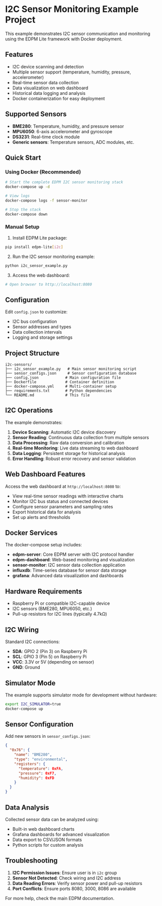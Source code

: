 # I2C Sensor Monitoring Example Project

This example demonstrates I2C sensor communication and monitoring using the EDPM Lite framework with Docker deployment.

## Features

- I2C device scanning and detection
- Multiple sensor support (temperature, humidity, pressure, accelerometer)
- Real-time sensor data collection
- Data visualization on web dashboard
- Historical data logging and analysis
- Docker containerization for easy deployment

## Supported Sensors

- **BME280**: Temperature, humidity, and pressure sensor
- **MPU6050**: 6-axis accelerometer and gyroscope
- **DS3231**: Real-time clock module
- **Generic sensors**: Temperature sensors, ADC modules, etc.

## Quick Start

### Using Docker (Recommended)

```bash
# Start the complete EDPM I2C sensor monitoring stack
docker-compose up -d

# View logs
docker-compose logs -f sensor-monitor

# Stop the stack
docker-compose down
```

### Manual Setup

1. Install EDPM Lite package:
```bash
pip install edpm-lite[i2c]
```

2. Run the I2C sensor monitoring example:
```bash
python i2c_sensor_example.py
```

3. Access the web dashboard:
```bash
# Open browser to http://localhost:8080
```

## Configuration

Edit `config.json` to customize:
- I2C bus configuration
- Sensor addresses and types
- Data collection intervals
- Logging and storage settings

## Project Structure

```
i2c-sensors/
├── i2c_sensor_example.py   # Main sensor monitoring script
├── sensor_configs.json     # Sensor configuration database
├── config.json            # Main configuration file
├── Dockerfile             # Container definition
├── docker-compose.yml     # Multi-container setup
├── requirements.txt       # Python dependencies
└── README.md              # This file
```

## I2C Operations

The example demonstrates:

1. **Device Scanning**: Automatic I2C device discovery
2. **Sensor Reading**: Continuous data collection from multiple sensors
3. **Data Processing**: Raw data conversion and calibration
4. **Real-time Monitoring**: Live data streaming to web dashboard
5. **Data Logging**: Persistent storage for historical analysis
6. **Error Handling**: Robust error recovery and sensor validation

## Web Dashboard Features

Access the web dashboard at `http://localhost:8080` to:
- View real-time sensor readings with interactive charts
- Monitor I2C bus status and connected devices
- Configure sensor parameters and sampling rates
- Export historical data for analysis
- Set up alerts and thresholds

## Docker Services

The docker-compose setup includes:
- **edpm-server**: Core EDPM server with I2C protocol handler
- **edpm-dashboard**: Web-based monitoring and visualization
- **sensor-monitor**: I2C sensor data collection application
- **influxdb**: Time-series database for sensor data storage
- **grafana**: Advanced data visualization and dashboards

## Hardware Requirements

- Raspberry Pi or compatible I2C-capable device
- I2C sensors (BME280, MPU6050, etc.)
- Pull-up resistors for I2C lines (typically 4.7kΩ)

## I2C Wiring

Standard I2C connections:
- **SDA**: GPIO 2 (Pin 3) on Raspberry Pi
- **SCL**: GPIO 3 (Pin 5) on Raspberry Pi
- **VCC**: 3.3V or 5V (depending on sensor)
- **GND**: Ground

## Simulator Mode

The example supports simulator mode for development without hardware:
```bash
export I2C_SIMULATOR=true
docker-compose up
```

## Sensor Configuration

Add new sensors in `sensor_configs.json`:
```json
{
  "0x76": {
    "name": "BME280",
    "type": "environmental",
    "registers": {
      "temperature": 0xFA,
      "pressure": 0xF7,
      "humidity": 0xFD
    }
  }
}
```

## Data Analysis

Collected sensor data can be analyzed using:
- Built-in web dashboard charts
- Grafana dashboards for advanced visualization
- Data export to CSV/JSON formats
- Python scripts for custom analysis

## Troubleshooting

1. **I2C Permission Issues**: Ensure user is in `i2c` group
2. **Sensor Not Detected**: Check wiring and I2C address
3. **Data Reading Errors**: Verify sensor power and pull-up resistors
4. **Port Conflicts**: Ensure ports 8080, 3000, 8086 are available

For more help, check the main EDPM documentation.
